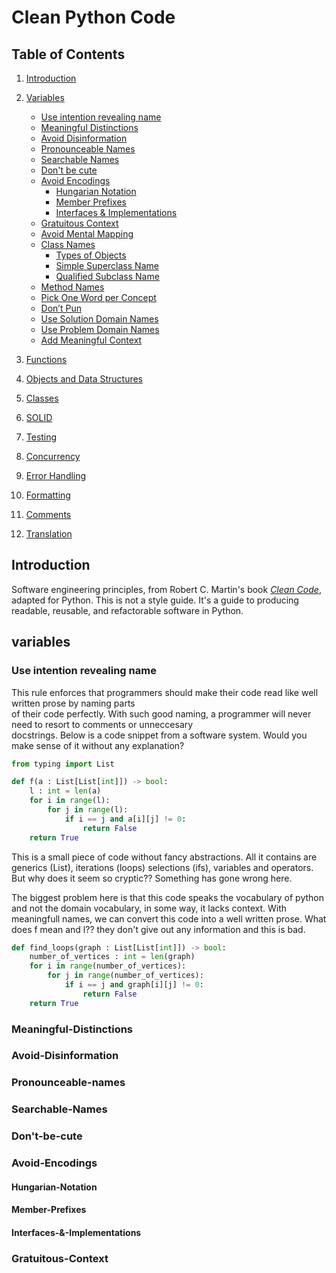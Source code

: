 # Clean Python Code

## Table of Contents

1. [Introduction](#introduction)

2. [Variables](#variables)
   - [Use intention revealing name](#Use-intention-revealing-name)
   - [Meaningful Distinctions](#Meaningful-Distinctions)
   - [Avoid Disinformation](#Avoid-Disinformation)
   - [Pronounceable Names](#Pronounceable-names)
   - [Searchable Names](#Searchable-Names)
   - [Don't be cute](#Don't-be-cute)
   - [Avoid Encodings](#Avoid-Encodings)
     - [Hungarian Notation](#Hungarian-Notation)
     - [Member Prefixes](#Member-Prefixes)
     - [Interfaces & Implementations](#Interfaces-&-Implementations)
   - [Gratuitous Context](#Gratuitous-Context)
   - [Avoid Mental Mapping](#Avoid-Mental-Mapping)
   - [Class Names](#Class-Names)
     - [Types of Objects](#Types-of-Objects)
     - [Simple Superclass Name]()
     - [Qualified Subclass Name]()
   - [Method Names]()
   - [Pick One Word per Concept]()
   - [Don’t Pun]()
   - [Use Solution Domain Names]()
   - [Use Problem Domain Names]()
   - [Add Meaningful Context]()
3. [Functions](#functions)
4. [Objects and Data Structures](#objects-and-data-structures)
5. [Classes](#classes)
6. [SOLID](#solid)
7. [Testing](#testing)
8. [Concurrency](#concurrency)
9. [Error Handling](#error-handling)
10. [Formatting](#formatting)
11. [Comments](#comments)
12. [Translation](#translation)

## Introduction

Software engineering principles, from Robert C. Martin's book
[_Clean Code_](https://www.amazon.com/Clean-Code-Handbook-Software-Craftsmanship/dp/0132350882),
adapted for Python. This is not a style guide. It's a guide to producing readable, reusable, and refactorable software in Python.

## variables

### Use intention revealing name

This rule enforces that programmers should make their code read like well written prose by naming parts <br>
of their code perfectly. With such good naming, a programmer will never need to resort to comments or unneccesary <br> docstrings.
Below is a code snippet from a software system. Would you make sense of it without any explanation?

```python
from typing import List

def f(a : List[List[int]]) -> bool:
    l : int = len(a)
    for i in range(l):
        for j in range(l):
            if i == j and a[i][j] != 0:
                return False
    return True
```

This is a small piece of code without fancy abstractions. All it contains are generics (List), iterations (loops)
selections (ifs), variables and operators. But why does it seem so cryptic?? Something has gone wrong here.

The biggest problem here is that this code speaks the vocabulary of python and not the domain vocabulary, in some way, it lacks context. With meaningfull names, we can convert this code into a well written prose. What does f mean and l?? they don't give out any information and this is bad.

```python
def find_loops(graph : List[List[int]]) -> bool:
    number_of_vertices : int = len(graph)
    for i in range(number_of_vertices):
        for j in range(number_of_vertices):
            if i == j and graph[i][j] != 0:
                return False
    return True
```

### Meaningful-Distinctions

### Avoid-Disinformation

### Pronounceable-names

### Searchable-Names

### Don't-be-cute

### Avoid-Encodings

#### Hungarian-Notation

#### Member-Prefixes

#### Interfaces-&-Implementations

### Gratuitous-Context
